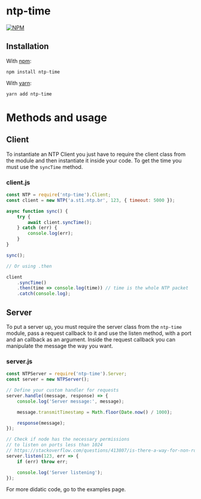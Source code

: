 # ntp-time

[![NPM](https://nodei.co/npm/ntp-time.png?compact=true)](https://nodei.co/npm/ntp-time/)

## Installation

With [npm](https://npmjs.com):

    npm install ntp-time

With [yarn](https://yarnpkg.com):

    yarn add ntp-time

# Methods and usage

## Client

To instantiate an NTP Client you just have to require the client class from the module and then instantiate it inside your code. To get the time you must use the `syncTime` method.

### client.js

```javascript
const NTP = require('ntp-time').Client;
const client = new NTP('a.st1.ntp.br', 123, { timeout: 5000 });

async function sync() {
	try {
		await client.syncTime();
	} catch (err) {
		console.log(err);
	}
}

sync();

// Or using .then

client
	.syncTime()
	.then(time => console.log(time)) // time is the whole NTP packet
	.catch(console.log);
```

## Server

To put a server up, you must require the server class from the `ntp-time` module, pass a request callback to it and use the listen method, with a port and an callback as an argument. Inside the request callback you can manipulate the message the way you want.

### server.js

```javascript
const NTPServer = require('ntp-time').Server;
const server = new NTPServer();

// Define your custom handler for requests
server.handle((message, response) => {
	console.log('Server message:', message);

	message.transmitTimestamp = Math.floor(Date.now() / 1000);

	response(message);
});

// Check if node has the necessary permissions
// to listen on ports less than 1024
// https://stackoverflow.com/questions/413807/is-there-a-way-for-non-root-processes-to-bind-to-privileged-ports-on-linux
server.listen(123, err => {
	if (err) throw err;

	console.log('Server listening');
});
```

For more didatic code, go to the examples page.
